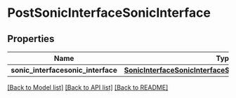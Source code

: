# PostSonicInterfaceSonicInterface

## Properties
Name | Type | Description | Notes
------------ | ------------- | ------------- | -------------
**sonic_interfacesonic_interface** | [**SonicInterfaceSonicInterfaceSonicinterfacesonicinterface**](SonicInterfaceSonicInterfaceSonicinterfacesonicinterface.md) |  | [optional] 

[[Back to Model list]](../README.md#documentation-for-models) [[Back to API list]](../README.md#documentation-for-api-endpoints) [[Back to README]](../README.md)


